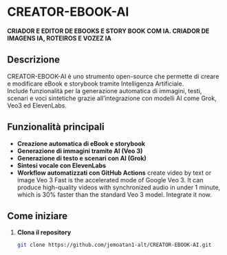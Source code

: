 # CREATOR-EBOOK-AI

**CRIADOR E EDITOR DE EBOOKS E STORY BOOK COM IA. CRIADOR DE IMAGENS IA, ROTEIROS E VOZEZ IA**

## Descrizione

CREATOR-EBOOK-AI è uno strumento open-source che permette di creare e modificare eBook e storybook tramite Intelligenza Artificiale.  
Include funzionalità per la generazione automatica di immagini, testi, scenari e voci sintetiche grazie all’integrazione con modelli AI come Grok, Veo3 ed ElevenLabs.

## Funzionalità principali

- **Creazione automatica di eBook e storybook**
- **Generazione di immagini tramite AI (Veo 3)**
- **Generazione di testo e scenari con AI (Grok)**
- **Sintesi vocale con ElevenLabs**
- **Workflow automatizzati con GitHub Actions**
create video by text or image
Veo 3 Fast is the accelerated mode of Google Veo 3. It can produce high-quality videos with synchronized audio in under 1 minute, which is 30% faster than the standard Veo 3 model. Integrate it now.
## Come iniziare

1. **Clona il repository**
   ```bash
   git clone https://github.com/jemoatan1-alt/CREATOR-EBOOK-AI.git
